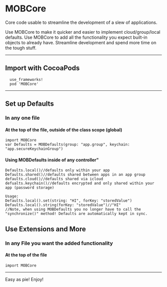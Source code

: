 # MOBCore
Core code usable to streamline the development of a slew of applications.

Use MOBCore to make it quicker and easier to implement cloud/group/local defaults. Use MOBCore to add all the functionality you expect built-in objects to already have. Streamline development and spend more time on the tough stuff.
***
## Import with CocoaPods
```
  use_frameworks!
  pod 'MOBCore'
```
***
## Set up Defaults
### In any one file
#### At the top of the file, outside of the class scope (global)
```
import MOBCore
var Defaults = MOBDefaults(group: "app.group", keychain: "app.secureKeychainGroup")
```
#### Using MOBDefaults inside of any controller"
```
Defaults.local()//defaults only within your app
Defaults.shared()//defaults shared between apps in an app group
defaults.cloud()//defaults shared via icloud
defualts.keychain()//defaults encrypted and only shared within your app (password storage)

Usage:
Defaults.local().set(string: "HI", forKey: "storedValue")
Defaults.local().string(forKey: "storedValue")//"HI"
//Note, when using MOBDefaults you no longer have to call the "synchronize()" method! Defaults are automatically kept in sync. 
```
## Use Extensions and More
### In any File you want the added functionality
#### At the top of the file
```
import MOBCore
```
***
Easy as pie! Enjoy!

